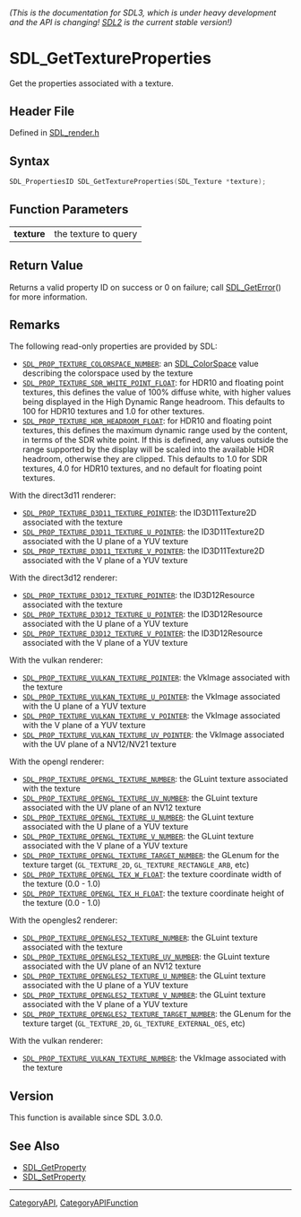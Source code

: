 ###### (This is the documentation for SDL3, which is under heavy development and the API is changing! [SDL2](https://wiki.libsdl.org/SDL2/) is the current stable version!)
# SDL_GetTextureProperties

Get the properties associated with a texture.

## Header File

Defined in [SDL_render.h](https://github.com/libsdl-org/SDL/blob/main/include/SDL3/SDL_render.h)

## Syntax

```c
SDL_PropertiesID SDL_GetTextureProperties(SDL_Texture *texture);

```

## Function Parameters

|                 |                      |
| --------------- | -------------------- |
| **texture**     | the texture to query |

## Return Value

Returns a valid property ID on success or 0 on failure; call
[SDL_GetError](SDL_GetError)() for more information.

## Remarks

The following read-only properties are provided by SDL:

- [`SDL_PROP_TEXTURE_COLORSPACE_NUMBER`](SDL_PROP_TEXTURE_COLORSPACE_NUMBER):
  an [SDL_ColorSpace](SDL_ColorSpace) value describing the colorspace used
  by the texture
- [`SDL_PROP_TEXTURE_SDR_WHITE_POINT_FLOAT`](SDL_PROP_TEXTURE_SDR_WHITE_POINT_FLOAT):
  for HDR10 and floating point textures, this defines the value of 100%
  diffuse white, with higher values being displayed in the High Dynamic
  Range headroom. This defaults to 100 for HDR10 textures and 1.0 for other
  textures.
- [`SDL_PROP_TEXTURE_HDR_HEADROOM_FLOAT`](SDL_PROP_TEXTURE_HDR_HEADROOM_FLOAT):
  for HDR10 and floating point textures, this defines the maximum dynamic
  range used by the content, in terms of the SDR white point. If this is
  defined, any values outside the range supported by the display will be
  scaled into the available HDR headroom, otherwise they are clipped. This
  defaults to 1.0 for SDR textures, 4.0 for HDR10 textures, and no default
  for floating point textures.

With the direct3d11 renderer:

- [`SDL_PROP_TEXTURE_D3D11_TEXTURE_POINTER`](SDL_PROP_TEXTURE_D3D11_TEXTURE_POINTER):
  the ID3D11Texture2D associated with the texture
- [`SDL_PROP_TEXTURE_D3D11_TEXTURE_U_POINTER`](SDL_PROP_TEXTURE_D3D11_TEXTURE_U_POINTER):
  the ID3D11Texture2D associated with the U plane of a YUV texture
- [`SDL_PROP_TEXTURE_D3D11_TEXTURE_V_POINTER`](SDL_PROP_TEXTURE_D3D11_TEXTURE_V_POINTER):
  the ID3D11Texture2D associated with the V plane of a YUV texture

With the direct3d12 renderer:

- [`SDL_PROP_TEXTURE_D3D12_TEXTURE_POINTER`](SDL_PROP_TEXTURE_D3D12_TEXTURE_POINTER):
  the ID3D12Resource associated with the texture
- [`SDL_PROP_TEXTURE_D3D12_TEXTURE_U_POINTER`](SDL_PROP_TEXTURE_D3D12_TEXTURE_U_POINTER):
  the ID3D12Resource associated with the U plane of a YUV texture
- [`SDL_PROP_TEXTURE_D3D12_TEXTURE_V_POINTER`](SDL_PROP_TEXTURE_D3D12_TEXTURE_V_POINTER):
  the ID3D12Resource associated with the V plane of a YUV texture

With the vulkan renderer:

- [`SDL_PROP_TEXTURE_VULKAN_TEXTURE_POINTER`](SDL_PROP_TEXTURE_VULKAN_TEXTURE_POINTER):
  the VkImage associated with the texture
- [`SDL_PROP_TEXTURE_VULKAN_TEXTURE_U_POINTER`](SDL_PROP_TEXTURE_VULKAN_TEXTURE_U_POINTER):
  the VkImage associated with the U plane of a YUV texture
- [`SDL_PROP_TEXTURE_VULKAN_TEXTURE_V_POINTER`](SDL_PROP_TEXTURE_VULKAN_TEXTURE_V_POINTER):
  the VkImage associated with the V plane of a YUV texture
- [`SDL_PROP_TEXTURE_VULKAN_TEXTURE_UV_POINTER`](SDL_PROP_TEXTURE_VULKAN_TEXTURE_UV_POINTER):
  the VkImage associated with the UV plane of a NV12/NV21 texture

With the opengl renderer:

- [`SDL_PROP_TEXTURE_OPENGL_TEXTURE_NUMBER`](SDL_PROP_TEXTURE_OPENGL_TEXTURE_NUMBER):
  the GLuint texture associated with the texture
- [`SDL_PROP_TEXTURE_OPENGL_TEXTURE_UV_NUMBER`](SDL_PROP_TEXTURE_OPENGL_TEXTURE_UV_NUMBER):
  the GLuint texture associated with the UV plane of an NV12 texture
- [`SDL_PROP_TEXTURE_OPENGL_TEXTURE_U_NUMBER`](SDL_PROP_TEXTURE_OPENGL_TEXTURE_U_NUMBER):
  the GLuint texture associated with the U plane of a YUV texture
- [`SDL_PROP_TEXTURE_OPENGL_TEXTURE_V_NUMBER`](SDL_PROP_TEXTURE_OPENGL_TEXTURE_V_NUMBER):
  the GLuint texture associated with the V plane of a YUV texture
- [`SDL_PROP_TEXTURE_OPENGL_TEXTURE_TARGET_NUMBER`](SDL_PROP_TEXTURE_OPENGL_TEXTURE_TARGET_NUMBER):
  the GLenum for the texture target (`GL_TEXTURE_2D`,
  `GL_TEXTURE_RECTANGLE_ARB`, etc)
- [`SDL_PROP_TEXTURE_OPENGL_TEX_W_FLOAT`](SDL_PROP_TEXTURE_OPENGL_TEX_W_FLOAT):
  the texture coordinate width of the texture (0.0 - 1.0)
- [`SDL_PROP_TEXTURE_OPENGL_TEX_H_FLOAT`](SDL_PROP_TEXTURE_OPENGL_TEX_H_FLOAT):
  the texture coordinate height of the texture (0.0 - 1.0)

With the opengles2 renderer:

- [`SDL_PROP_TEXTURE_OPENGLES2_TEXTURE_NUMBER`](SDL_PROP_TEXTURE_OPENGLES2_TEXTURE_NUMBER):
  the GLuint texture associated with the texture
- [`SDL_PROP_TEXTURE_OPENGLES2_TEXTURE_UV_NUMBER`](SDL_PROP_TEXTURE_OPENGLES2_TEXTURE_UV_NUMBER):
  the GLuint texture associated with the UV plane of an NV12 texture
- [`SDL_PROP_TEXTURE_OPENGLES2_TEXTURE_U_NUMBER`](SDL_PROP_TEXTURE_OPENGLES2_TEXTURE_U_NUMBER):
  the GLuint texture associated with the U plane of a YUV texture
- [`SDL_PROP_TEXTURE_OPENGLES2_TEXTURE_V_NUMBER`](SDL_PROP_TEXTURE_OPENGLES2_TEXTURE_V_NUMBER):
  the GLuint texture associated with the V plane of a YUV texture
- [`SDL_PROP_TEXTURE_OPENGLES2_TEXTURE_TARGET_NUMBER`](SDL_PROP_TEXTURE_OPENGLES2_TEXTURE_TARGET_NUMBER):
  the GLenum for the texture target (`GL_TEXTURE_2D`,
  `GL_TEXTURE_EXTERNAL_OES`, etc)

With the vulkan renderer:

- [`SDL_PROP_TEXTURE_VULKAN_TEXTURE_NUMBER`](SDL_PROP_TEXTURE_VULKAN_TEXTURE_NUMBER):
  the VkImage associated with the texture

## Version

This function is available since SDL 3.0.0.

## See Also

* [SDL_GetProperty](SDL_GetProperty)
* [SDL_SetProperty](SDL_SetProperty)

----
[CategoryAPI](CategoryAPI), [CategoryAPIFunction](CategoryAPIFunction)

